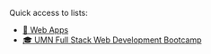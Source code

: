 Quick access to lists:
- [🧩 Web Apps](https://github.com/stars/binderb/lists/web-apps)
- [🎓 UMN Full Stack Web Development Bootcamp](https://github.com/stars/binderb/lists/umn-coding-bootcamp)
